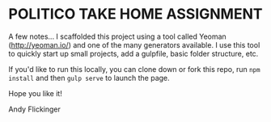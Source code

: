 POLITICO TAKE HOME ASSIGNMENT
============

A few notes... I scaffolded this project using a tool called Yeoman (http://yeoman.io/) and one of the many generators available.  I use this tool to quickly start up small projects, add a gulpfile, basic folder structure, etc.

If you'd like to run this locally, you can clone down or fork this repo, run `npm install` and then `gulp serve` to launch the page.

Hope you like it!

Andy Flickinger

